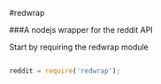 #redwrap

###A nodejs wrapper for the reddit API

Start by requiring the redwrap module

```javascript

reddit = require('redwrap');

```



